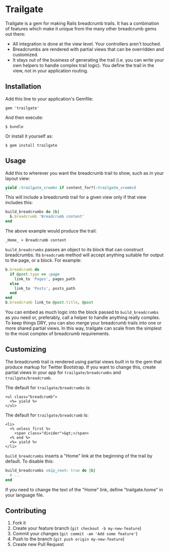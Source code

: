 # Trailgate

Trailgate is a gem for making Rails breadcrumb trails. It has a
combination of features which make it unique from the many other
breadcrumb gems out there:

* All integration is done at the view level. Your controllers aren't touched.
* Breadcrumbs are rendered with partial views that can be overridden and
  customized.
* It stays out of the business of generating the trail (i.e. you can write
  your own helpers to handle complex trail logic). You define the trail in
  the view, not in your application routing.

## Installation

Add this line to your application's Gemfile:

    gem 'trailgate'

And then execute:

    $ bundle

Or install it yourself as:

    $ gem install trailgate

## Usage

Add this to wherever you want the breadcrumb trail to show, such as in your
layout view:

```ruby
yield :trailgate_crumbs if content_for?(:trailgate_crumbs)
```

This will include a breadcrumb trail for a given view only if that view
includes this:

```ruby
build_breadcrumbs do |b|
  b.breadcrumb 'Breadcrumb content'
end
```

The above example would produce the trail:

    _Home_ > Breadcrumb content

`build_breadcrumbs` passes an object to its block that can construct
breadcrumbs. Its `breadcrumb` method will accept anything suitable for
output to the page, or a block. For example:

```ruby
b.breadcrumb do
  if @post.type == :page
    link_to 'Pages', pages_path
  else
    link_to 'Posts', posts_path
  end
end
b.breadcrumb link_to @post.title, @post
```

You can embed as much logic into the block passed to `build_breadcrumbs` as
you need or, preferably, call a helper to handle anything really complex. To
keep things DRY, you can also merge your breadcrumb trails into one or more
shared partial views. In this way, trailgate can scale from the simplest to
the most complex of breadcrumb requirements.

## Customizing

The breadcrumb trail is rendered using partial views built in to the gem that
produce markup for Twitter Bootstrap. If you want to change this, create
partial views in your app for `trailgate/breadcrumbs` and
`trailgate/breadcrumb`.

The default for `trailgate/breadcrumbs` is:

    <ul class="breadcrumb">
      <%= yield %>
    </ul>

The default for `trailgate/breadcrumb` is:

    <li>
      <% unless first %>
        <span class="divider">&gt;</span>
      <% end %>
      <%= yield %>
    </li>

`build_breadcrumbs` inserts a "Home" link at the beginning of the trail by
default. To disable this:

```ruby
build_breadcrumbs skip_root: true do |b|
  # ...
end
```

If you need to change the text of the "Home" link, define "trailgate.home" in
your language file.

## Contributing

1. Fork it
2. Create your feature branch (`git checkout -b my-new-feature`)
3. Commit your changes (`git commit -am 'Add some feature'`)
4. Push to the branch (`git push origin my-new-feature`)
5. Create new Pull Request
